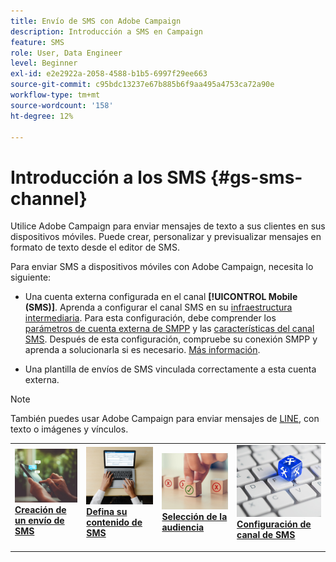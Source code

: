 ```yaml
---
title: Envío de SMS con Adobe Campaign
description: Introducción a SMS en Campaign
feature: SMS
role: User, Data Engineer
level: Beginner
exl-id: e2e2922a-2058-4588-b1b5-6997f29ee663
source-git-commit: c95bdc13237e67b885b6f9aa495a4753ca72a90e
workflow-type: tm+mt
source-wordcount: '158'
ht-degree: 12%

---
```


# Introducción a los SMS {#gs-sms-channel}

Utilice Adobe Campaign para enviar mensajes de texto a sus clientes en sus dispositivos móviles. Puede crear, personalizar y previsualizar mensajes en formato de texto desde el editor de SMS.

Para enviar SMS a dispositivos móviles con Adobe Campaign, necesita lo siguiente:

* Una cuenta externa configurada en el canal **[!UICONTROL Mobile (SMS)]**. Aprenda a configurar el canal SMS en su [infraestructura intermediaria](sms-mid-sourcing.md). Para esta configuración, debe comprender los [parámetros de cuenta externa de SMPP](smpp-external-account.md) y las [características del canal SMS](sms-channel.md).
Después de esta configuración, compruebe su conexión SMPP y aprenda a solucionarla si es necesario. [Más información](smpp-connection.md).

* Una plantilla de envíos de SMS vinculada correctamente a esta cuenta externa.


>[!NOTE]
>
>También puedes usar Adobe Campaign para enviar mensajes de [LINE](../../send/line.md), con texto o imágenes y vínculos.


<table style="table-layout:fixed"><tr style="border: 0;">
<td>
<a href="create-sms.md">
<img alt="Creación de SMS" src="../../assets/do-not-localize/sms-sending.jpg">
</a>
<div><a href="create-sms.md"><strong>Creación de un envío de SMS</strong>
</div>
<p>
</td>
<td>
<a href="sms-content.md">
<img alt="Contenido SMS" src="../../assets/do-not-localize/sms-create.jpeg">
</a>
<div>
<a href="sms-content.md"><strong>Defina su contenido de SMS</strong></a>
</div>
<p></td>
<td>
<a href="sms-audience.md">
<img alt="Audiencia de SMS" src="../../assets/do-not-localize/sms-opt-out.jpg">
</a>
<div>
<a href="sms-audience.md"><strong>Selección de la audiencia</strong></a>
</div>
<p>
</td>
<td>
<a href="smpp-external-account.md">
<img alt="Configuración de SMS" src="../../assets/do-not-localize/sms-config.jpg">
</a>
<div>
<a href="smpp-external-account.md"><strong>Configuración de canal de SMS</strong></a>
</div>
<p>
</td>
</tr></table>
